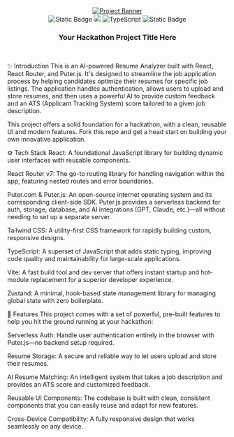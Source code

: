 <div align="center">
<a href="https://www.youtube.com/watch?v=iYOz165wGkQ" target="_blank">
<img src="public/readme/hero.webp" alt="Project Banner" style="max-width: 100%; height: auto;">
</a>
<br />

<div>
<img alt="Static Badge" src="https://img.shields.io/badge/React-4c84f3?style=for-the-badge&logo=react&logoColor=white">
<img src="https://img.shields.io/badge/-Tailwind-38B2AC?style=for-the-badge&logo=tailwind-css&logoColor=white" />
<img src="https://img.shields.io/badge/-TypeScript-black?style=for-the-badge&logoColor=white&logo=typescript&color=3178C6" alt="TypeScript" />
<img alt="Static Badge" src="https://img.shields.io/badge/Puter.js-181758?style=for-the-badge&logoColor=white">
</div>

<h3 align="center">Your Hackathon Project Title Here</h3>
</div>

<br />

✨ Introduction
This is an AI-powered Resume Analyzer built with React, React Router, and Puter.js. It's designed to streamline the job application process by helping candidates optimize their resumes for specific job listings. The application handles authentication, allows users to upload and store resumes, and then uses a powerful AI to provide custom feedback and an ATS (Applicant Tracking System) score tailored to a given job description.

This project offers a solid foundation for a hackathon, with a clean, reusable UI and modern features. Fork this repo and get a head start on building your own innovative application.

⚙️ Tech Stack
React: A foundational JavaScript library for building dynamic user interfaces with reusable components.

React Router v7: The go-to routing library for handling navigation within the app, featuring nested routes and error boundaries.

Puter.com & Puter.js: An open-source internet operating system and its corresponding client-side SDK. Puter.js provides a serverless backend for auth, storage, database, and AI integrations (GPT, Claude, etc.)—all without needing to set up a separate server.

Tailwind CSS: A utility-first CSS framework for rapidly building custom, responsive designs.

TypeScript: A superset of JavaScript that adds static typing, improving code quality and maintainability for large-scale applications.

Vite: A fast build tool and dev server that offers instant startup and hot-module replacement for a superior developer experience.

Zustand: A minimal, hook-based state management library for managing global state with zero boilerplate.

🔋 Features
This project comes with a set of powerful, pre-built features to help you hit the ground running at your hackathon:

Serverless Auth: Handle user authentication entirely in the browser with Puter.js—no backend setup required.

Resume Storage: A secure and reliable way to let users upload and store their resumes.

AI Resume Matching: An intelligent system that takes a job description and provides an ATS score and customized feedback.

Reusable UI Components: The codebase is built with clean, consistent components that you can easily reuse and adapt for new features.

Cross-Device Compatibility: A fully responsive design that works seamlessly on any device.
